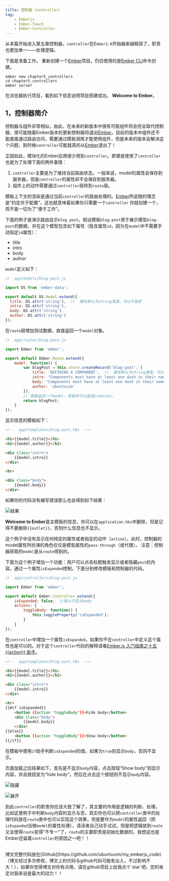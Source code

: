 ```yaml
---
title: 控制器（controller）
tag:
	- Emberjs
	- Ember-Teach
	- Ember-Controller
---
```



从本篇开始进入第五章控制器，`controller`在E`mber2.0`开始越来越精简了，职责也更加单一——处理逻辑。

下面是准备工作。
重新创建一个[Ember](http://emberjs.com)项目，仍旧使用的是[Ember CLI](http://ember-cli.com/user-guide)命令创建。
```
ember new chapter5_controllers
cd chapter5_controllers
ember server
```
在浏览器执行项目，看到如下信息说明项目搭建成功。
**Welcome to Ember**。

## 1，控制器简介

控制器与组件非常相似，由此，在未来的新版本中很有可能组件将会完全取代控制器，很可能随着Ember版本的更新控制器将退出[Ember](http://emberjs.com)。目前的版本中组件还不能直接通过路由访问，需要通过模板调用才能使用组件，但是未来的版本会解决这个问题，到时候`controller`可能就真的从[Ember](http://emberjs.com)退出了！

正因如此，模块化的Ember应用很少用到`controller`。即便是使用了`controller`也是为了处理下面的两件事情：

1. `controller`主要是为了维持当前路由状态。一般来说，model的属性会保存到服务器，但是`controller`的属性却不会保存到服务器。
2. 组件上的动作需要通过`controller`层转到`route`层。

模板上下文的渲染是通过当前`controller`的路由处理的。[Ember](http://emberjs.com)所追随的理念是“约定优于配置”，这也就意味着如果你只需要一个`controller` 你就创建一个，而不是一切为了“便于工作”。

下面的例子是演示路由显示`blog post`。假设模板`blog-post`用于展示模型`blog-post`的数据，并在这个模型包含如下属性（隐含属性`id`，因为在`model`中不需要手动指定`id`属性）：

* title 
* intro
* body
* author

`model`定义如下：
```js
//  app/models/blog-post.js

import DS from 'ember-data';

export default DS.Model.extend({
  title: DS.attr('string'),  //  属性默认为string类型，可以不指定
  intro: DS.attr('string'),
  body: DS.attr('string'),
  author: DS.attr('string')
});
```
在`route`层增加测试数据，直接返回一个`model`对象。
```js
//  app/routes/blog-post.js

import Ember from 'ember';

export default Ember.Route.extend({
	model: function() {
		var blogPost = this.store.createRecord('blog-post', {
			title: 'DEFINING A COMPONENT',  //  属性默认为string类型，可以不指定
			intro: "Components must have at least one dash in their name. ",
			body: "Components must have at least one dash in their name. So blog-post is an acceptable name, and so is audio-player-controls, but post is not. This prevents clashes with current or future HTML element names, aligns Ember components with the W3C Custom Elements spec, and ensures Ember detects the components automatically.",
			author: 'ubuntuvim'
		});
		// 直接返回一个model，或者你可以返回promises，
		return blogPost;
	}
});
```
显示信息的模板如下：
```html
<!--  app/templates/blog-post.hbs  -->

<h1>{{model.title}}</h1>
<h2>{{model.author}}</h2>

<div class="intro">
	{{model.intro}}
</div>

<hr>

<div class="body">
	{{model.body}}
</div>
```
如果你的代码没有编写错误那么也会得到如下结果：

![结果](/content/images/2016/04/131.png)

**Welcome to Ember**是主模板的信息，你可以在`application.hbs`中删除，但是记得不要删除`{{outlet}}`，否则什么信息也不显示。

这个例子中没有显示任何特定的属性或者指定的动作（`action`）。此时，控制器的model属性所扮演的角色仅仅是模型属性的`pass-through`（或代理）。
注意：控制器获取的`model`是从`route`得到的。

下面为这个例子增加一个功能：用户可以点击标题触发显示或者隐藏`post`的内容。通过一个属性`isExpanded`控制，下面分别修改模板和控制器的代码。
```js
//  app/controllers/blog-post.js

import Ember from 'ember';

export default Ember.Controller.extend({
	isExpanded: false,  //默认不显示body
	actions: {
		toggleBody: function() {
			this.toggleProperty('isExpanded');
		}
	}
});
```
在`controller`中增加一个属性`isExpanded`，如果你不在`controller`中定义这个属性也是可以的。对于这个`controller`代码的解释请看[Ember.js 入门指南之十五{{action}} 助手](http://blog.ddlisting.com/2016/03/22/ember-js-ru-men-zhi-nan-zhi-shi-wu-action/)。
```html
<!--  app/templates/blog-post.hbs  -->

<h1>{{model.title}}</h1>
<h2>{{model.author}}</h2>

<div class="intro">
	{{model.intro}}
</div>

<hr>
{{#if isExpanded}}
	<button {{action 'toggleBody'}}>hide body</button>
	<div class="body">
		{{model.body}}
	</div>
{{else}}
	<button {{action 'toggleBody'}}>Show body</button>
{{/if}}
```
在模板中使用`if`助手判断`isExpanded`的值，如果为`true`则显示`body`，否则不显示。

页面加载之后结果如下，首先是不显示`body`内容，点击按钮“Show body”则显示内容，并且按钮变为“hide body”。然后在点击这个按钮则不显示`body`内容。

![隐藏](/content/images/2016/04/132.png)

![展开](/content/images/2016/04/133.png)

到此`controller`的职责你应该大致了解了，其主要的作用是逻辑的判断、处理，比如这里例子中判断`body`内容的显示与否，其实你也可以把`controller`类中的处理代码放在`route`类中也可以实现这个效果，但是要作为`model`的属性返回（把`isExpanded`当做`model`的属性处理），请读者自己动手试试，但是把逻辑放到`route`又会使得`route`变得“不专一”了，`route`的主要职责是初始化数据的。我想这也是Ember还留着`controller`的原因之一吧！！

<br>
博文完整代码放在[Github](https://github.com/ubuntuvim/my_emberjs_code)（博文经过多次修改，博文上的代码与github代码可能有出入，不过影响不大！），如果你觉得博文对你有点用，请在github项目上给我点个`star`吧。您的肯定对我来说是最大的动力！！


